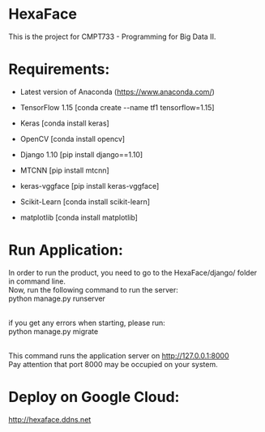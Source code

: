 # HexaFace

This is the project for CMPT733 - Programming for Big Data II.

# Requirements:

- Latest version of Anaconda (https://www.anaconda.com/)

- TensorFlow 1.15 [conda create --name tf1 tensorflow=1.15]

- Keras [conda install keras]

- OpenCV [conda install opencv]

- Django 1.10 [pip install django==1.10]

- MTCNN [pip install mtcnn]

- keras-vggface [pip install keras-vggface] 

- Scikit-Learn [conda install scikit-learn]

- matplotlib [conda install matplotlib]

# Run Application:
In order to run the product, you need to go to the HexaFace/django/ folder in command line.<br>
Now, run the following command to run the server:<br>
python manage.py runserver<br><br>

if you get any errors when starting, please run:<br>
python manage.py migrate<br><br>

This command runs the application server on http://127.0.0.1:8000 <br>
Pay attention that port 8000 may be occupied on your system.

# Deploy on Google Cloud:
http://hexaface.ddns.net